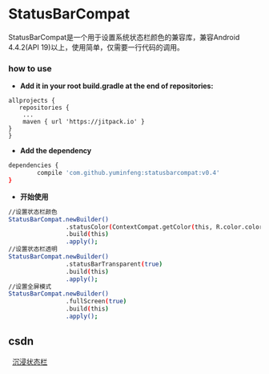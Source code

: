 # StatusBarCompat
StatusBarCompat是一个用于设置系统状态栏颜色的兼容库，兼容Android 4.4.2(API 19)以上，使用简单，仅需要一行代码的调用。

### how to use

 - **Add it in your root build.gradle at the end of repositories:**

```
allprojects {
   repositories {
    ...
    maven { url 'https://jitpack.io' }
}
}
```

 -  **Add the dependency**
```sh
dependencies {
        compile 'com.github.yuminfeng:statusbarcompat:v0.4'
}
```

- **开始使用**
```sh
//设置状态栏颜色
StatusBarCompat.newBuilder()
                .statusColor(ContextCompat.getColor(this, R.color.colorPrimaryDark))
                .build(this)
                .apply();
//设置状态栏透明
StatusBarCompat.newBuilder()
                .statusBarTransparent(true)
                .build(this)
                .apply();
//设置全屏模式
StatusBarCompat.newBuilder()
                .fullScreen(true)
                .build(this)
                .apply();
```
## csdn
   <a href="https://blog.csdn.net/yuminfeng728/article/details/82796826">沉浸状态栏</a>
 